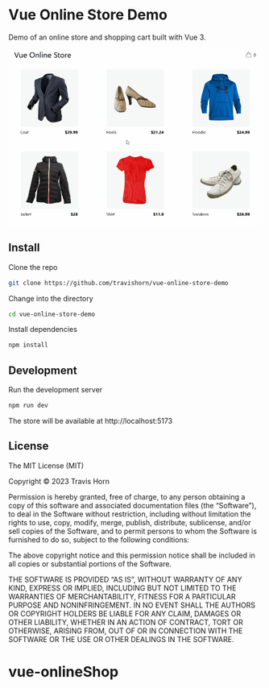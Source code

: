 # Vue Online Store Demo

Demo of an online store and shopping cart built with Vue 3.

![Demo](demo.gif)

## Install

Clone the repo

```sh
git clone https://github.com/travishorn/vue-online-store-demo
```

Change into the directory

```sh
cd vue-online-store-demo
```

Install dependencies

```sh
npm install
```

## Development

Run the development server

```sh
npm run dev
```

The store will be available at http://localhost:5173

## License

The MIT License (MIT)

Copyright © 2023 Travis Horn

Permission is hereby granted, free of charge, to any person obtaining a copy of
this software and associated documentation files (the “Software”), to deal in
the Software without restriction, including without limitation the rights to
use, copy, modify, merge, publish, distribute, sublicense, and/or sell copies of
the Software, and to permit persons to whom the Software is furnished to do so,
subject to the following conditions:

The above copyright notice and this permission notice shall be included in all
copies or substantial portions of the Software.

THE SOFTWARE IS PROVIDED “AS IS”, WITHOUT WARRANTY OF ANY KIND, EXPRESS OR
IMPLIED, INCLUDING BUT NOT LIMITED TO THE WARRANTIES OF MERCHANTABILITY, FITNESS
FOR A PARTICULAR PURPOSE AND NONINFRINGEMENT. IN NO EVENT SHALL THE AUTHORS OR
COPYRIGHT HOLDERS BE LIABLE FOR ANY CLAIM, DAMAGES OR OTHER LIABILITY, WHETHER
IN AN ACTION OF CONTRACT, TORT OR OTHERWISE, ARISING FROM, OUT OF OR IN
CONNECTION WITH THE SOFTWARE OR THE USE OR OTHER DEALINGS IN THE SOFTWARE.
# vue-onlineShop
